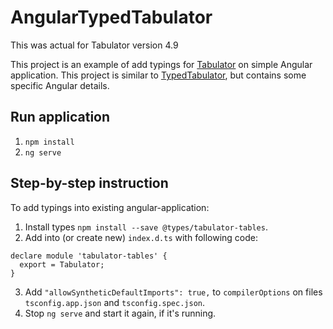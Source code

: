 # AngularTypedTabulator

This was actual for Tabulator version 4.9

This project is an example of add typings for [Tabulator](http://tabulator.info/) on simple Angular application. This project is similar to [TypedTabulator](https://github.com/Jojoshua/TypedTabulator), but contains some specific Angular details.

## Run application

1. `npm install`
2. `ng serve`

## Step-by-step instruction

To add typings into existing angular-application:

1. Install types `npm install --save @types/tabulator-tables`.
2. Add into (or create new) `index.d.ts` with following code:

```
declare module 'tabulator-tables' {
  export = Tabulator;
}
```

3. Add `"allowSyntheticDefaultImports": true,` to `compilerOptions` on files `tsconfig.app.json` and `tsconfig.spec.json`.
4. Stop `ng serve` and start it again, if it's running.
